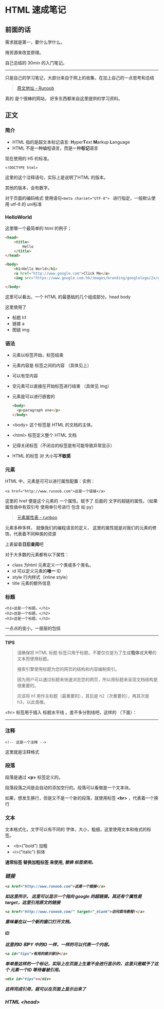 # HTML 速成笔记

## 前面的话

需求就是第一，要什么学什么。

用资源来改变原理。

自己总结的 30min 的入门笔记。

---



只是自己的学习笔记，大部分来自于网上的收集，在加上自己的一点思考和总结

>  [原文地址 - Runoob](http://www.runoob.com/html/html-elements.html) 

真的 是个很棒的网站， 好多东西都来自这里提供的学习资料。



## 正文

### 简介

- HTML 指的是超文本标记语言: **H**yper**T**ext **M**arkup **L**anguage
- HTML 不是一种编程语言，而是一种**标记**语言

现在使用的 H5 的标准。

```
<!DOCTYPE html>
```

这里的这个注释语句，实际上是说明了HTML 的版本。

其他的版本，会有数字。

对于页面的编码格式 使用语句`<meta charset="UTF-8"> ` 进行指定，一般默认使用 utf-8 的 uni标准

### HelloWorld

这里哪一个最简单的 html 的例子；

```html
<head>
    <title>
        Hello
    </title>
</head>

<body>
    <h1>Hello World</h1>
    <a href="http://www.google.com">Click Me</a>
    <img src="https://www.google.com.hk/images/branding/googlelogo/2x/googlelogo_color_272x92dp.png"/>

</body>
```

这里可以看出，一个 HTML 的最基础的几个组成部分。head body 

这里使用了 

- 标题 h1
- 链接 a
- 图链 img



### 语法

- 元素以标签开始，标签结束

- 元素内容是 标签之间的内容 （具体见上）

- 可以有空内容

- 空元素可以直接在开始标签进行结束 （具体见 img）

- 元素是可以进行嵌套的

  ```html
  <body>
  	<p>paragraph one</p>
  </body>	
  ```

- \<body\> 这个标签是 HTML 的文档的主体。

- \<html\> 标签定义整个 HTML 文档

- 记得关闭标签（不闭合的标签是有可能导致异常显示）

- HTML 的标签 对 大小写**不敏感**

### 元素

HTML 中，元素是可可以进行属性配置：实例：

```
<a href="http://www.runoob.com">这是一个链接</a>
```

这里的 href 便是这个元素的 一个属性。赋予了 后面的 文字的超链的属性。（如果属性值中有双引号 使用单引号进行 包含 如 py）

>  [元素属性表 - runboo](http://www.runoob.com/tags/html-reference.html)

元素多种多样， 就像我们的编程语言的定义， 这里的属性就是对我们的元素的修饰，代表着不同种类的资源

上表留着**日后查阅**吧



对于大多数的元素都有以下属性：

- class		为html 元素定义一个类或多个类名。
- id   			可以定义元素的**唯一** ID
- style		行内样式（inline style） 
- title			元素的额外信息 



### 标题

```
<h1>这是一个标题。</h1>
<h2>这是一个标题。</h2>
<h3>这是一个标题。</h3>
```

一点点的变小，一层层的包括

---



**TIPS**

> 请确保将 HTML 标题 标签只用于标题。不要仅仅是为了生成**粗体**或**大号**的文本而使用标题。
>
> 搜索引擎使用标题为您的网页的结构和内容编制索引。
>
> 因为用户可以通过标题来快速浏览您的网页，所以用标题来呈现文档结构是很重要的。
>
> 应该将 h1 用作主标题（最重要的），其后是 h2（次重要的），再其次是 h3，以此类推。



\<hr\> 标签用于插入 标题水平线 。差不多分割线吧，这样的 （下面）：

---



###  注释

```
<!-- 这是一个注释 -->
```

这里就是注释格式



### 段落

段落是通过 **\<p\>** 标签定义的。  

段落段落之间是会自动的添加空行的。段落可以看做是一个文本块。

如果，想发生换行，但是又不是一个新的段落，就使用标签 **\<br\>** ，代表着一个换行



### 文本

文本格式化，文字可以有不同的 字体，大小，粗细，这里使用文本和格式的标签。

-  \<b\>("bold")  		加粗
- \<i\>("italic") 		斜体

**通常标签 <strong> 替换加粗标签 <b> 来使用, <em> 替换 <i>标签使用。** 



### 链接

```html
<a href="http://www.runoob.com">这是一个链接</a>
```

如这里所示， 这里可以显示一个指向 google 的超链接。其还有个属性是 target，这里引用原文的链接

```html
<a href="http://www.runoob.com/" target="_blank">访问菜鸟教程!</a>
```

意味着在以一个新的窗口打开文档。



#### ID

这里的ID 和PY 中的ID 一样，一样的可以代表一个内容。

```html
<a id="tips">有用的提示部分</a>
```

单单是这样的一个标记，实际上在页面上生意不会进行显示的，这里只是赋予了这个 元素一个ID 等待着被引用。

```html
<div id="tips"></div>
```

这样完成引用，就可以在页面上显示出来了



### HTML \<head\>









